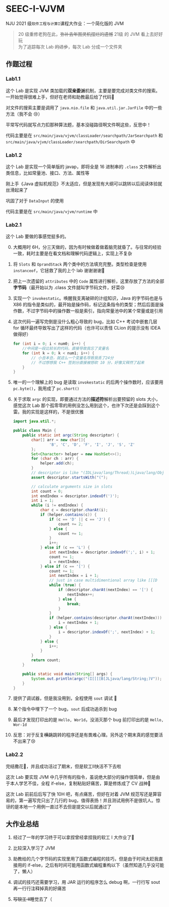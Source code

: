# SEEC-I-VJVM
NJU 2021 级`软件工程与计算I`课程大作业：一个简化版的 JVM
> 20 级重修老狗在此，~~弥补去年图灵机摆烂的遗憾~~ 21级 的 JVM 看上去好好玩<br>
> 为了追踪每次 Lab ~~的进步~~，每次 Lab 分成一个文件夹
## 作题过程

### Lab1.1

这个 Lab 是实现 JVM 类加载的**双亲委派**机制，主要是要完成对类文件的搜索。一开始觉得很难上手，但好在老师和助教最后给了代码:rofl:

对文件的搜索主要是调用了 `java.nio.file` 和 `java.util.jar.JarFile` 中的一些方法（我不会 :cry:）

平常写代码就写点力扣那种算法题，基本没碰路径啊文件啊这些，反思中！

代码主要是在 `src/main/java/vjvm/classLoader/searchpath/JarSearchpath` 和 `src/main/java/vjvm/classLoader/searchpath/DirSearchpath` 中

### Lab1.2

这个 Lab 是实现一个简单版的 javap，即将全是 16 进制串的 `.class` 文件解析出类信息，比如常量池、接口、方法、属性等

刚上手《Java 虚拟机规范》不太适应，但是发现有大纲可以跳转以后阅读体验就丝滑起来了

巩固了对于 `DataInput` 的使用

代码主要是在 `src/main/java/vjvm/runtime` 中

### Lab2.1

这个 Lab 要做的事感觉挺多的。

0. 大概用时 6H，分三天做的，因为有时候做着做着脑壳就昏了。与往常的经验一致，耗时主要是在看文档和理解代码逻辑上，实现上不复杂

1. 将 `Slots` 和 `OprandStack` 两个类中的方法填充完整。类型检查是使用 `instanceof`，它拯救了我的上个 lab 谢谢谢谢:pray:

2. 把上一次遗留的 `attributes` 中的 `Code` 属性进行解析，这里存放了方法的全部**字节码**（最开始以为 .class 文件就叫字节码文件，好菜:cry:

3. 实现一个 `invokestatic`。唤醒我支离破碎的计组知识，Java 的字节码也是与 X86 的指令是类似的，最开始是操作码，标记这条指令的类型；然后后面是操作数，不过字节码中的操作数一般是索引，指向常量池中的某个常量或是引用

4. 这次代码一遍写完倒是没什么粗心导致的 bug，比如 C++ 考试中嵌套几层 for 循环最终导致写出了这样的代码（也许可以责怪 CLion 的提示没有 IDEA 做得好）

   ```c++
   for (int i = 0; i < num0; i++) {
       //中间是一段比较长的代码，直接导致我忘了变量名
       for (int k = 0; k < num1; i++) {
           // 小丑本丑，就这么一个变量名导致我丢了24分
           // 不过想想我 C++ 签到分直接被怒砍 10 分，好像又释然了起来
       }
   }
   ```

5. 唯一的一个理解上的 bug 是读取 `invokestatic` 的后两个操作数时，应该要用 `pc.byte()`，我用成了 `pc.short()`

6. 关于求取 `argc` 的实现，即要通过方法的**描述符**解析出要预留的 slots 大小，感觉这次 Lab 那个孤零零的用例没怎么用到这个，也许下次还是会踩到这个雷。我的实现是这样的，不是很优雅

   ```java
   import java.util.*;
   
   public class Main {
       public static int argc(String descriptor) {
           char[] arr = new char[]{
                   'B', 'C', 'D', 'F', 'I', 'J', 'S', 'Z'
           };
           Set<Character> helper = new HashSet<>();
           for (char ch : arr) {
               helper.add(ch);
           }
           // descriptor is like "(IDLjava/lang/Thread;)Ljava/lang/Object;"
           assert descriptor.startsWith("(");
   
           // calculate arguments size in slots
           int count = 0;
           int endIndex = descriptor.indexOf(')');
           int i = 1;
           while (i != endIndex) {
               char c = descriptor.charAt(i);
               if (helper.contains(c)) {
                   if (c == 'D' || c == 'J') {
                       count += 2;
                   } else {
                       count += 1;
                   }
                   i++;
               } else if (c == 'L') {
                   int nextIndex = descriptor.indexOf(';', i) + 1;
                   count += 1;
                   i = nextIndex;
               } else if (c == '[') {
                   count += 1;
                   int nextIndex = i + 1;
                   // just in case multidimentional array like [[[D
                   while (true) {
                       if (descriptor.charAt(nextIndex) == '[') {
                           nextIndex++;
                       } else {
                           break;
                       }
                   }
                   if (helper.contains(descriptor.charAt(nextIndex))) {
                       i = nextIndex + 1;
                   } else {
                       i = descriptor.indexOf(';', nextIndex) + 1;
                   }
               } else {
                   i++;
               }
           }
           return count;
       }
   
       public static void main(String[] args) {
           System.out.println(argc("(I[[[[B[JLjava/lang/String;)V"));
       }
   }
   ```

7. 提供了调试器，但是我没用到，全程使用 `sout` 调试 :rofl:
8. 某个指令中埋下了一个 bug，`sout` 后成功追杀到 bug
9. 最后才发现打印出的是 `Hello, Wor1d`，没消灭那个 bug 前打印出的是 `Hello, Wor-1d`
10. 反思：对于反复~~横跳~~跳转的程序还是有畏难心理。另外这个期末真的感觉要活不出来了:cry:

### Lab2.2

完结撒花:tada:，并且成功活过了期末，但是软工II快活不下去啦

这次 Lab 要实现 JVM 中几乎所有的指令，虽说绝大部分的操作很简单，但是由于本人学艺不佳，全程 if-else，复制粘贴好痛苦，算是修炼成了 CV 战神:rofl:

这次 Lab 前前后后写了快 10H 吧，有点痛苦，但好在对着 JVM 规范写还是算容易的，第一遍写完只出了几行的 bug，值得表扬！并且测试用例不是很坑人。惊讶的是本地一个用例一直过不去但是提交以后就通过了

## 大作业总结

1. 经过了一年的学习终于可以拿捏曾经拿捏我的软工 I 大作业了:rofl:
2. 比较深入学习了 JVM
3. 助教给的几个字节码的实现里用了函数式编程的技巧，但是由于时间太赶我直接用的 if-else，之后有时间可能用函数式编程重构以下（虽然知道几乎没可能了，懒人）

4. 调试的技巧还需要学习，用 JAR 运行的程序怎么 debug 啊，一行行写 sout 再一行行注释掉真的好痛苦
5. ~~写软工 II~~睡觉去了（
